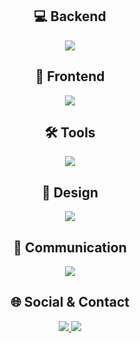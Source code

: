 <div align="center">

## 💻 Backend  
<p>
  <img src="https://skillicons.dev/icons?i=java,c" />
</p>

## 🎨 Frontend  
<p>
  <img src="https://skillicons.dev/icons?i=html,css,js,react" />
</p>

## 🛠️ Tools  
<p>
  <img src="https://skillicons.dev/icons?i=vscode,idea,visualstudio,notion,git" />
</p>

## 🎨 Design  
<p>
  <img src="https://skillicons.dev/icons?i=figma,ps,ai" />
</p>

## 📡 Communication  
<p>
  <img src="https://skillicons.dev/icons?i=discord" />
</p>

## 🌐 Social & Contact  
<p>
  <!-- Instagram -->
  <a href="https://instagram.com/y.zan.ox" target="_blank">
    <img src="https://skillicons.dev/icons?i=instagram" />
  </a>
  <!-- Gmail -->
  <a href="mailto:s2522@e-mirim.hs.kr">
    <img src="https://skillicons.dev/icons?i=gmail" />
  </a>
</p>

</div>


</div>



<!--
**slxn00/slxn00** is a ✨ _special_ ✨ repository because its `README.md` (this file) appears on your GitHub profile.

Here are some ideas to get you started:

- 🔭 I’m currently working on ...
- 🌱 I’m currently learning ...
- 👯 I’m looking to collaborate on ...
- 🤔 I’m looking for help with ...
- 💬 Ask me about ...
- 📫 How to reach me: ...
- 😄 Pronouns: ...
- ⚡ Fun fact: ...
-->
